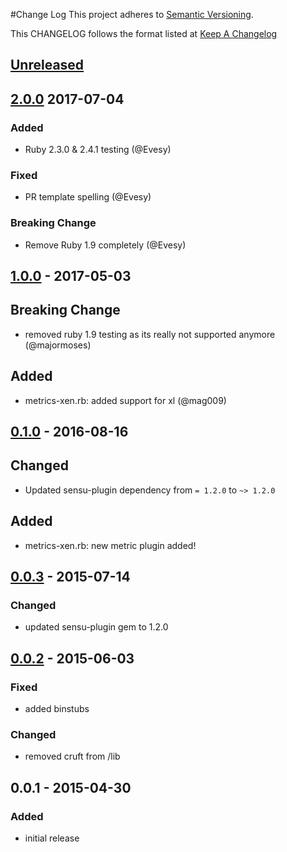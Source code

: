 #Change Log
This project adheres to [Semantic Versioning](http://semver.org/).

This CHANGELOG follows the format listed at [Keep A Changelog](http://keepachangelog.com/)

## [Unreleased]

## [2.0.0] 2017-07-04
### Added
- Ruby 2.3.0 & 2.4.1 testing (@Evesy)

### Fixed
- PR template spelling (@Evesy)

### Breaking Change
- Remove Ruby 1.9 completely (@Evesy)

## [1.0.0] - 2017-05-03
## Breaking Change
- removed ruby 1.9 testing as its really not supported anymore (@majormoses)

## Added
- metrics-xen.rb: added support for xl (@mag009)

## [0.1.0] - 2016-08-16
## Changed
- Updated sensu-plugin dependency from `= 1.2.0` to `~> 1.2.0`

## Added
- metrics-xen.rb: new metric plugin added!


## [0.0.3] - 2015-07-14
### Changed
- updated sensu-plugin gem to 1.2.0

## [0.0.2] - 2015-06-03
### Fixed
- added binstubs

### Changed
- removed cruft from /lib

## 0.0.1 - 2015-04-30
### Added
- initial release

[Unreleased]: https://github.com/sensu-plugins/sensu-plugins-xen/compare/2.0.0...HEAD
[2.0.0]: https://github.com/sensu-plugins/sensu-plugins-xen/compare/1.0.0...2.0.0
[1.0.0]: https://github.com/sensu-plugins/sensu-plugins-xen/compare/0.1.0...1.0.0
[0.1.0]: https://github.com/sensu-plugins/sensu-plugins-xen/compare/0.0.3...0.1.0
[0.0.3]: https://github.com/sensu-plugins/sensu-plugins-xen/compare/0.0.2...0.0.3
[0.0.2]: https://github.com/sensu-plugins/sensu-plugins-xen/compare/0.0.1...0.0.2
